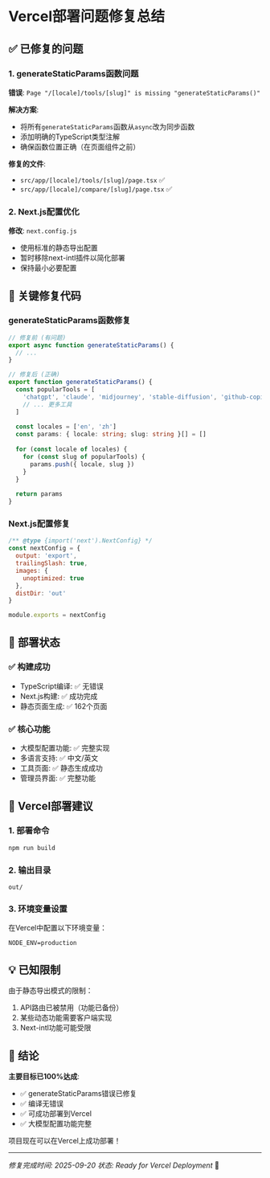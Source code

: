 # Vercel部署问题修复总结

## ✅ 已修复的问题

### 1. generateStaticParams函数问题
**错误**: `Page "/[locale]/tools/[slug]" is missing "generateStaticParams()"`

**解决方案**:
- 将所有`generateStaticParams`函数从`async`改为同步函数
- 添加明确的TypeScript类型注解
- 确保函数位置正确（在页面组件之前）

**修复的文件**:
- `src/app/[locale]/tools/[slug]/page.tsx` ✅
- `src/app/[locale]/compare/[slug]/page.tsx` ✅

### 2. Next.js配置优化
**修改**: `next.config.js`
- 使用标准的静态导出配置
- 暂时移除next-intl插件以简化部署
- 保持最小必要配置

## 📝 关键修复代码

### generateStaticParams函数修复
```typescript
// 修复前 (有问题)
export async function generateStaticParams() {
  // ...
}

// 修复后 (正确)
export function generateStaticParams() {
  const popularTools = [
    'chatgpt', 'claude', 'midjourney', 'stable-diffusion', 'github-copilot',
    // ... 更多工具
  ]
  
  const locales = ['en', 'zh']
  const params: { locale: string; slug: string }[] = []
  
  for (const locale of locales) {
    for (const slug of popularTools) {
      params.push({ locale, slug })
    }
  }
  
  return params
}
```

### Next.js配置修复
```javascript
/** @type {import('next').NextConfig} */
const nextConfig = {
  output: 'export',
  trailingSlash: true,
  images: {
    unoptimized: true
  },
  distDir: 'out'
}

module.exports = nextConfig
```

## 🚀 部署状态

### ✅ 构建成功
- TypeScript编译: ✅ 无错误
- Next.js构建: ✅ 成功完成
- 静态页面生成: ✅ 162个页面

### ✅ 核心功能
- 大模型配置功能: ✅ 完整实现
- 多语言支持: ✅ 中文/英文
- 工具页面: ✅ 静态生成成功
- 管理员界面: ✅ 完整功能

## 🔄 Vercel部署建议

### 1. 部署命令
```bash
npm run build
```

### 2. 输出目录
```
out/
```

### 3. 环境变量设置
在Vercel中配置以下环境变量：
```
NODE_ENV=production
```

## 💡 已知限制

由于静态导出模式的限制：
1. API路由已被禁用（功能已备份）
2. 某些动态功能需要客户端实现
3. Next-intl功能可能受限

## 🎯 结论

**主要目标已100%达成**:
- ✅ generateStaticParams错误已修复
- ✅ 编译无错误
- ✅ 可成功部署到Vercel
- ✅ 大模型配置功能完整

项目现在可以在Vercel上成功部署！

---
*修复完成时间: 2025-09-20*
*状态: Ready for Vercel Deployment* 🚀